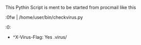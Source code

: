 This Pythin Script is ment to be started from procmail like this

:0fw
| /home/user/bin/checkvirus.py

:0:
* ^X-Virus-Flag: Yes
.virus/
